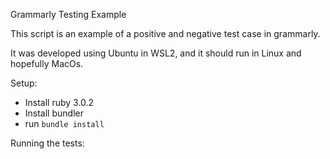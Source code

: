 Grammarly Testing Example

This script is an example of a positive and negative test case in grammarly.

It was developed using Ubuntu in WSL2, and it should run in Linux and hopefully MacOs.

Setup:
- Install ruby 3.0.2
- Install bundler
- run `bundle install`

Running the tests:

